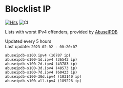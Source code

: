 # Blocklist IP

[![Hits](https://hits.seeyoufarm.com/api/count/incr/badge.svg?url=https%3A%2F%2Fgithub.com%2Fborestad%2Fblocklist-ip%2F&count_bg=%2379C83D&title_bg=%23555555&icon=&icon_color=%23E7E7E7&title=hits&edge_flat=false)](https://hits.seeyoufarm.com)  ![CI](https://img.shields.io/github/workflow/status/borestad/blocklist-ip/CI?style=flat-square)

Lists with worst IPv4 offenders, provided by [AbuseIPDB](https://www.abuseipdb.com/)

<!-- FOOTER-PLACEHOLDER -->
Updated every 5 hours<br>
Last update: `2023-02-02 - 00:20:07`
```
abuseipdb-s100.ipv4 (16787 ip)
abuseipdb-s100-1d.ipv4 (36543 ip)
abuseipdb-s100-2d.ipv4 (43783 ip)
abuseipdb-s100-3d.ipv4 (48573 ip)
abuseipdb-s100-7d.ipv4 (60423 ip)
abuseipdb-s100-30d.ipv4 (103140 ip)
abuseipdb-s100-all.ipv4 (189226 ip)
```
